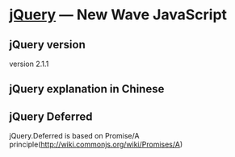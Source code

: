 [jQuery](https://jquery.com/) — New Wave JavaScript
==================================================



jQuery version
--------------

version 2.1.1

jQuery explanation in Chinese
------------------------------

jQuery Deferred
------------------------------
jQuery.Deferred is based on Promise/A principle(http://wiki.commonjs.org/wiki/Promises/A)